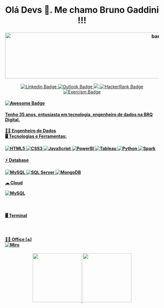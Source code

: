 <h1 align="center">
  Olá Devs 👋. Me chamo Bruno Gaddini !!!
  </h1>
<h3 align="center"> 
  <img alt="banner" src="https://beingfa.files.wordpress.com/2014/10/coding-banner.jpg" width="1000" height="150">
</h3>
<p align="center">
  <a href="https://www.linkedin.com/in/bruno-gaddini-585063174/">
    <img alt="Linkedin Badge" src="https://img.shields.io/badge/LinkedIn-0077B5?style=for-the-badge&logo=linkedin&logoColor=white">
    <a href="mailto:bruno_gaddini@hotmail.com">
    <img alt="Outlook Badge" src="https://img.shields.io/badge/Microsoft_Outlook-0078D4?style=for-the-badge&logo=microsoft-outlook&logoColor=white">
    <a href="https://www.instagram.com/bruno_gaddini/">
    <img src="https://img.shields.io/badge/instagram-%23E4405F.svg?&style=for-the-badge&logo=instagram&logoColor=white" />
    <a href="https://www.hackerrank.com/bruno_gaddini">
    <img alt="HackerRank Badge" src="https://img.shields.io/badge/-Hackerrank-2EC866?style=for-the-badge&logo=HackerRank&logoColor=white">
    <a href="https://exercism.org/profiles/BrunoGaddini">
    <img alt="Exercism Badge" src="https://img.shields.io/badge/Exercism-009CAB?style=for-the-badge&logo=exercism&logoColor=white">
  </a>
    </p>
<h4>
  <a href="AWESOME">
    <img src="https://cdn.rawgit.com/sindresorhus/awesome/d7305f38d29fed78fa85652e3a63e154dd8e8829/media/badge.svg" alt="Awesome Badge"/>
    <br />
    </h4>
    <h4>
      Tenho 35 anos, entusiasta em tecnologia, engenheiro de dados na BRQ Digital. 
      </h4>
  <h4> 
    🧑‍🎓 Engenheiro de Dados
    <br />
    🖥️ Tecnologias e Ferramentas:
    <br />
    <br />
    <img alt="HTML5" src="https://img.shields.io/badge/HTML5-E34F26?style=for-the-badge&logo=html5&logoColor=white">
    <img alt="CSS3" src="https://img.shields.io/badge/CSS3-1572B6?style=for-the-badge&logo=css3&logoColor=white">
    <img alt="JavaScript" src="https://img.shields.io/badge/JavaScript-323330?style=for-the-badge&logo=javascript&logoColor=F7DF1E">
    <img alt="PowerBI" src="https://img.shields.io/badge/PowerBI-F2C811?style=for-the-badge&logo=Power%20BI&logoColor=white">
    <img alt="Tableau" src="https://img.shields.io/badge/Tableau-E97627?style=for-the-badge&logo=Tableau&logoColor=white">
    <img alt="Python" src="https://img.shields.io/badge/Python-FFD43B?style=for-the-badge&logo=python&logoColor=blue">
    <img alt="Spark" src="https://img.shields.io/badge/Apache_Spark-FFFFFF?style=for-the-badge&logo=apachespark&logoColor=#E35A16">
    <br />
    </h4>
  <h4>
    ⚡ Database
    <br />
    <br />
    <img alt="MySQL" src="https://img.shields.io/badge/MySQL-005C84?style=for-the-badge&logo=mysql&logoColor=white">
    <img alt="SQL Server" src="https://img.shields.io/badge/Microsoft%20SQL%20Server-CC2927?style=for-the-badge&logo=microsoft%20sql%20server&logoColor=white">
    <img alt="MongoDB" src="https://img.shields.io/badge/MongoDB-4EA94B?style=for-the-badge&logo=mongodb&logoColor=white">
    <br />
    <br />
    ☁ Cloud
    <br />
    <br />
    <img alt="MySQL" src="https://img.shields.io/badge/Amazon_AWS-FF9900?style=for-the-badge&logo=amazonaws&logoColor=white">
  </h4>
  <br />
  <h4> 
    🖥️ Terminal
  </h4>
  <br />
  <h4>
    👨‍💻 Office [🔝]
    <br />
    <img alt="Miro" src="https://img.shields.io/badge/Miro-050038?style=for-the-badge&logo=Miro&logoColor=white">
  </h4>
  <div align="center">
  <a href="https://github.com/Jonhy-Willy">
  <img height="160em" src="https://github-readme-stats.vercel.app/api?username=brunoGaddini&show_icons=true&theme=chartreuse-dark&include_all_commits=true&count_private=true"/>
  <img height="160em" src="https://github-readme-stats.vercel.app/api/top-langs/?username=brunoGaddini&layout=compact&langs_count=7&theme=chartreuse-dark"/>
